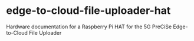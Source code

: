 # edge-to-cloud-file-uploader-hat
Hardware documentation for a Raspberry Pi HAT for the 5G PreCiSe Edge-to-Cloud File Uploader
